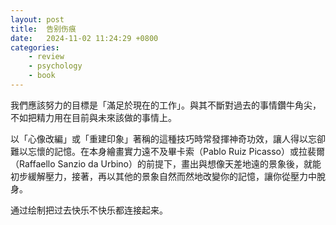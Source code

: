 ```yaml
---
layout: post
title:  告别伤痕
date:   2024-11-02 11:24:29 +0800
categories: 
    - review
    - psychology
    - book
---
```


我們應該努力的目標是「滿足於現在的工作」。與其不斷對過去的事情鑽牛角尖，不如把精力用在目前與未來該做的事情上。

以「心像改編」或「重建印象」著稱的這種技巧時常發揮神奇功效，讓人得以忘卻難以忘懷的記憶。在本身繪畫實力遠不及畢卡索（Pablo Ruiz Picasso）或拉裴爾（Raffaello Sanzio da Urbino）的前提下，畫出與想像天差地遠的景象後，就能初步緩解壓力，接著，再以其他的景象自然而然地改變你的記憶，讓你從壓力中脫身。

通过绘制把过去快乐不快乐都连接起来。